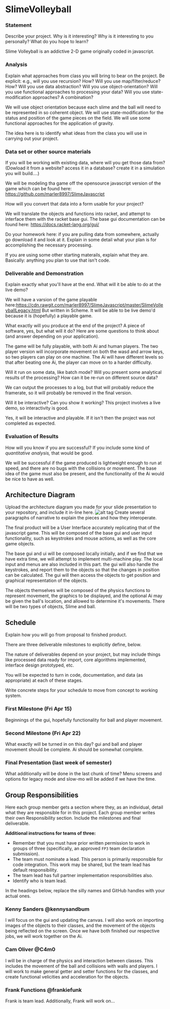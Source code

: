 # SlimeVolleyball

### Statement
Describe your project. Why is it interesting? Why is it interesting to you personally? What do you hope to learn? 

Slime Volleyball is an addictive 2-D game originally coded in javascript.

### Analysis
Explain what approaches from class you will bring to bear on the project. Be explicit: e.g., will you use recursion? How? Will you use map/filter/reduce? How? Will you use data abstraction? Will you use object-orientation? Will you use functional approaches to processing your data? Will you use state-modification approaches? A combination?

We will use object orientation because each slime and the ball will need to be represented in so coherent object.
We will use state-modification for the status and position of the game pieces on the field.
We will use some functional approaches for the application of gravity.

The idea here is to identify what ideas from the class you will use in carrying out your project. 

### Data set or other source materials
If you will be working with existing data, where will you get those data from? (Dowload it from a website? access it in a database? create it in a simulation you will build....)

We will be modeling tha game off the opensource javascript version of the game which can be found here: https://github.com/marler8997/SlimeJavascript

How will you convert that data into a form usable for your project? 

We will translate the objects and functions into racket, and attempt to interface them with the racket base gui.
The base gui documentation can be found here: https://docs.racket-lang.org/gui/

Do your homework here: if you are pulling data from somewhere, actually go download it and look at it. Explain in some detail what your plan is for accomplishing the necessary processing.

If you are using some other starting materails, explain what they are. Basically: anything you plan to use that isn't code.

### Deliverable and Demonstration
Explain exactly what you'll have at the end. What will it be able to do at the live demo?

We will have a varsion of the game playable here:https://cdn.rawgit.com/marler8997/SlimeJavascript/master/SlimeVolleyballLegacy.html
But written in Scheme. It will be able to be live demo'd because it is (hopefully) a playable game.

What exactly will you produce at the end of the project? A piece of software, yes, but what will it do? Here are some questions to think about (and answer depending on your application).

The game will be fully playable, with both Ai and human players. The two player version will incorporate movement on both the wasd and arrow keys, so two players can play on one machine. The Ai will have different levels so that after beating one Ai, the player can move on to a harder difficulty.

Will it run on some data, like batch mode? Will you present some analytical results of the processing? How can it be re-run on different source data?

We can output the processes to a log, but that will probably reduce the framerate, so it will probably be removed in the final version.

Will it be interactive? Can you show it working? This project involves a live demo, so interactivity is good.

Yes, it will be interactive and playable. If it isn't then the project was not completed as expected.

### Evaluation of Results
How will you know if you are successful? 
If you include some kind of _quantitative analysis,_ that would be good.

We will be successful if the game produced is lightweight enough to run at speed, and there are no bugs with the collisions or movement. The base idea of the game must also be present, and the functionality of the Ai would be nice to have as well.

## Architecture Diagram
Upload the architecture diagram you made for your slide presentation to your repository, and include it in-line here.
![alt tag](https://raw.githubusercontent.com/oplS16projects/SlimeVolleyball/master/architecture.jpg)
Create several paragraphs of narrative to explain the pieces and how they interoperate.

The final product will be a User Interface accurately replicating that of the javascript game. This will be composed of the base gui and user input functionality, such as keystrokes and mouse actions, as well as the core game objects.

The base gui and ui will be composed locally initially, and if we find that we have extra time, we will attempt to implement multi-machine play. The local input and menus are also included in this part. the gui will also handle the keystrokes, and report them to the objects so that the changes in position can be calculated. The gui will then access the objects to get position and graphical representation of the objects.

The objects themselves will be composed of the physics functions to represent movement, the graphics to be displayed, and the optional Ai may be given the ball's location, and allowed to determine it's movements. There will be two types of objects, Slime and ball.



## Schedule
Explain how you will go from proposal to finished product. 

There are three deliverable milestones to explicitly define, below.

The nature of deliverables depend on your project, but may include things like processed data ready for import, core algorithms implemented, interface design prototyped, etc. 

You will be expected to turn in code, documentation, and data (as appropriate) at each of these stages.

Write concrete steps for your schedule to move from concept to working system. 

### First Milestone (Fri Apr 15)
Beginnings of the gui, hopefully functionality for ball and player movement.

### Second Milestone (Fri Apr 22)
What exactly will be turned in on this day? 
gui and ball and player movement should be complete. Ai should be somewhat complete.

### Final Presentation (last week of semester)
What additionally will be done in the last chunk of time?
Menu screens and options for legacy mode and slow-mo will be added if we have the time.

## Group Responsibilities
Here each group member gets a section where they, as an individual, detail what they are responsible for in this project. Each group member writes their own Responsibility section. Include the milestones and final deliverable.

**Additional instructions for teams of three:** 
* Remember that you must have prior written permission to work in groups of three (specifically, an approved `FP3` team declaration submission).
* The team must nominate a lead. This person is primarily responsible for code integration. This work may be shared, but the team lead has default responsibility.
* The team lead has full partner implementation responsibilities also.
* Identify who is team lead.

In the headings below, replace the silly names and GitHub handles with your actual ones.

### Kenny Sanders @kennysandbum
I will focus on the gui and updating the canvas. I will also work on importing images of the objects to their classes, and the movement of the objects being reflected on the screen. Once we have both finished our respective jobs, we will work together on the Ai.

### Cam Oliver @C4m0
I will be in charge of the physics and interaction between classes. This includes the movement of the ball and collisions with walls and players. I will work to make general getter and setter functions for the classes, and create functional velicities and acceleration for the objects.

### Frank Functions @frankiefunk 
Frank is team lead. Additionally, Frank will work on...   
